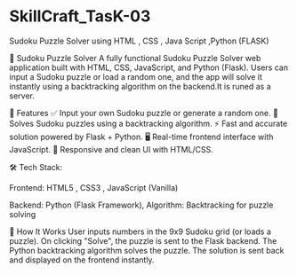 # SkillCraft_TasK-03
Sudoku Puzzle Solver using HTML , CSS , Java Script ,Python (FLASK)

🧩 Sudoku Puzzle Solver
A fully functional Sudoku Puzzle Solver web application built with HTML, CSS, JavaScript, and Python (Flask). Users can input a Sudoku puzzle or load a random one, and the app will solve it instantly using a backtracking algorithm on the backend.It is runed as a server.

🎯 Features
✅ Input your own Sudoku puzzle or generate a random one.
🧠 Solves Sudoku puzzles using a backtracking algorithm.
⚡ Fast and accurate solution powered by Flask + Python.
🖥️ Real-time frontend interface with JavaScript.
📱 Responsive and clean UI with HTML/CSS.

🛠️ Tech Stack:

Frontend:
HTML5 ,
CSS3 ,
JavaScript (Vanilla)

Backend:
Python (Flask Framework),
Algorithm: Backtracking for puzzle solving

🚀 How It Works
User inputs numbers in the 9x9 Sudoku grid (or loads a puzzle).
On clicking "Solve", the puzzle is sent to the Flask backend.
The Python backtracking algorithm solves the puzzle.
The solution is sent back and displayed on the frontend instantly.
